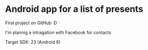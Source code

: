 # Android app for a list of presents
First project on GitHub :D

I'm plannig a intragation with Facebook for contacts

Target SDK: 23 (Android 6)
